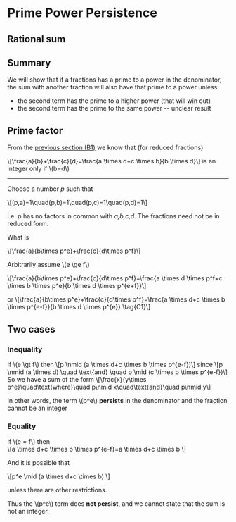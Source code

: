 # Prime Power Persistence

## Rational sum

## Summary

We will show that if a fractions has a prime to a power in the denominator, the sum with another fraction will also have that prime to a power unless:

* the second term has the prime to a higher power (that will win out)
* the second term has the prime to the same power -- unclear result

## Prime factor

From the [previous section (B1)](rational_sum.md) we know that (for reduced fractions)

\\[\frac{a}{b}+\frac{c}{d}=\frac{a \times d+c \times b}{b \times d}\\]
 is an integer only if \\(b=d\\)
 
---

Choose a number *p* such that

\\[(p,a)=1\quad(p,b)=1\quad(p,c)=1\quad(p,d)=1\\]

i.e. *p* has no factors in common with *a,b,c,d*. The fractions need not be in reduced form.

What is

\\[\frac{a}{b\times p\^e}+\frac{c}{d\times p\^f}\\]

Arbitrarily assume \\(e \ge f\\)

\\[\frac{a}{b\times p\^e}+\frac{c}{d\times p\^f}=\frac{a \times d \times p\^f+c \times b \times p\^e}{b \times d \times p\^{e+f}}\\]

or
\\[\frac{a}{b\times p\^e}+\frac{c}{d\times p\^f}=\frac{a \times d+c \times b \times p\^{e-f}}{b \times d \times p\^{e}} \tag{C1}\\]

## Two cases

### Inequality

If \\(e \gt f\\) then
\\[p \nmid (a \times d+c \times b \times p\^{e-f})\\]
since
\\[p \nmid (a \times d) \quad \text{and} \quad p \mid (c \times b \times p\^{e-f})\\]
So we have a sum of the form
\\[\frac{x}{y\times p\^e}\quad\text{where}\quad p\nmid x\quad\text{and}\quad p\nmid y\\]

In other words, the term \\(p\^e\\) __persists__ in the denominator and the fraction cannot be an integer

### Equality

If \\(e = f\\) then  
\\[a \times d+c \times b \times p\^{e-f}=a \times d+c \times b \\]

And it is possible that 

\\[p\^e \mid (a \times d+c \times b) \\]

unless there are other restrictions. 

Thus the \\(p\^e\\) term does __not persist__, and we cannot state that the sum is not an integer.